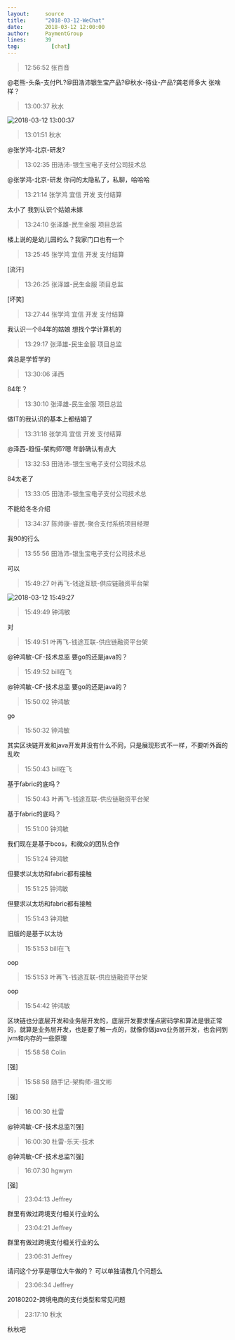 ```yaml
---
layout:     source 
title:      "2018-03-12-WeChat"
date:       2018-03-12 12:00:00
author:     PaymentGroup
lines:      39 
tag:		  [chat]
---
```

> 12:56:52  张百音  
   
@老熊-头条-支付PL?@田浩沛银生宝产品?@秋水-待业-产品?龚老师多大 张啥样？  
   
> 13:00:37  秋水  
   
![2018-03-12 13:00:37](http://static.cocolian.org/img/20180312_130037.png) 
   
> 13:01:51  秋水  
   
@张学鸿-北京-研发?  
   
> 13:02:35  田浩沛-银生宝电子支付公司技术总  
   
@张学鸿-北京-研发 你问的太隐私了，私聊，哈哈哈  
   
> 13:21:14  张学鸿 宜信 开发 支付结算   
   
太小了 我到认识个姑娘未嫁  
   
> 13:24:10  张泽雄-民生金服 项目总监  
   
楼上说的是幼儿园的么？我家门口也有一个  
   
> 13:25:45  张学鸿 宜信 开发 支付结算   
   
[流汗]  
   
> 13:26:25  张泽雄-民生金服 项目总监  
   
[坏笑]  
   
> 13:27:44  张学鸿 宜信 开发 支付结算   
   
我认识一个84年的姑娘 想找个学计算机的  
   
> 13:29:17  张泽雄-民生金服 项目总监  
   
龚总是学哲学的  
   
> 13:30:06  泽西  
   
84年？  
   
> 13:30:10  张泽雄-民生金服 项目总监  
   
做IT的我认识的基本上都结婚了  
   
> 13:31:18  张学鸿 宜信 开发 支付结算   
   
@泽西-趋恒-架构师?嗯 年龄确认有点大  
   
> 13:32:53  田浩沛-银生宝电子支付公司技术总  
   
84太老了  
   
> 13:33:05  田浩沛-银生宝电子支付公司技术总  
   
不能给冬冬介绍  
   
> 13:34:37  陈帅康-睿民-聚合支付系统项目经理  
   
我90的行么  
   
> 13:55:56  田浩沛-银生宝电子支付公司技术总  
   
可以  
   
> 15:49:27  叶再飞-钱途互联-供应链融资平台架  
   
![2018-03-12 15:49:27](http://static.cocolian.org/img/20180312_154927.png) 
   
> 15:49:49  钟鸿敏  
   
对  
   
> 15:49:51  叶再飞-钱途互联-供应链融资平台架  
   
@钟鸿敏-CF-技术总监 要go的还是java的？  
   
> 15:49:52  bill在飞  
   
@钟鸿敏-CF-技术总监 要go的还是java的？  
   
> 15:50:02  钟鸿敏  
   
go  
   
> 15:50:32  钟鸿敏  
   
其实区块链开发和java开发并没有什么不同，只是展现形式不一样，不要听外面的乱吹  
   
> 15:50:43  bill在飞  
   
基于fabric的底吗？  
   
> 15:50:43  叶再飞-钱途互联-供应链融资平台架  
   
基于fabric的底吗？  
   
> 15:51:00  钟鸿敏  
   
我们现在是基于bcos，和微众的团队合作  
   
> 15:51:24  钟鸿敏  
   
但要求以太坊和fabric都有接触  
   
> 15:51:25  钟鸿敏  
   
但要求以太坊和fabric都有接触  
   
> 15:51:43  钟鸿敏  
   
旧版的是基于以太坊  
   
> 15:51:53  bill在飞  
   
oop  
   
> 15:51:53  叶再飞-钱途互联-供应链融资平台架  
   
oop  
   
> 15:54:42  钟鸿敏  
   
区块链也分底层开发和业务层开发的，底层开发要求懂点密码学和算法是很正常的，就算是业务层开发，也是要了解一点的，就像你做java业务层开发，也会问到jvm和内存的一些原理  
   
> 15:58:58  Colin  
   
[强]  
   
> 15:58:58  随手记-架构师-温文彬  
   
[强]  
   
> 16:00:30  杜雷  
   
@钟鸿敏-CF-技术总监?[强]  
   
> 16:00:30  杜雷-乐天-技术  
   
@钟鸿敏-CF-技术总监?[强]  
   
> 16:07:30  hgwym  
   
[强]  
   
> 23:04:13  Jeffrey  
   
群里有做过跨境支付相关行业的么  
   
> 23:04:21  Jeffrey  
   
群里有做过跨境支付相关行业的么  
   
> 23:06:31  Jeffrey  
   
请问这个分享是哪位大牛做的？ 可以单独请教几个问题么  
   
> 23:06:34  Jeffrey  
   
20180202-跨境电商的支付类型和常见问题  
   
> 23:17:10  秋水  
   
秋秋吧  
   
